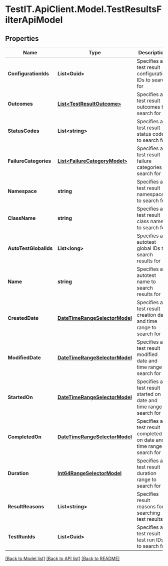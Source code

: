 # TestIT.ApiClient.Model.TestResultsFilterApiModel

## Properties

Name | Type | Description | Notes
------------ | ------------- | ------------- | -------------
**ConfigurationIds** | **List&lt;Guid&gt;** | Specifies a test result configuration IDs to search for | [optional] 
**Outcomes** | [**List&lt;TestResultOutcome&gt;**](TestResultOutcome.md) | Specifies a test result outcomes to search for | [optional] 
**StatusCodes** | **List&lt;string&gt;** | Specifies a test result status codes to search for | [optional] 
**FailureCategories** | [**List&lt;FailureCategoryModel&gt;**](FailureCategoryModel.md) | Specifies a test result failure categories to search for | [optional] 
**Namespace** | **string** | Specifies a test result namespace to search for | [optional] 
**ClassName** | **string** | Specifies a test result class name to search for | [optional] 
**AutoTestGlobalIds** | **List&lt;long&gt;** | Specifies an autotest global IDs to search results for | [optional] 
**Name** | **string** | Specifies an autotest name to search results for | [optional] 
**CreatedDate** | [**DateTimeRangeSelectorModel**](DateTimeRangeSelectorModel.md) | Specifies a test result creation date and time range to search for | [optional] 
**ModifiedDate** | [**DateTimeRangeSelectorModel**](DateTimeRangeSelectorModel.md) | Specifies a test result modified date and time range to search for | [optional] 
**StartedOn** | [**DateTimeRangeSelectorModel**](DateTimeRangeSelectorModel.md) | Specifies a test result started on date and time range to search for | [optional] 
**CompletedOn** | [**DateTimeRangeSelectorModel**](DateTimeRangeSelectorModel.md) | Specifies a test result completed on date and time range to search for | [optional] 
**Duration** | [**Int64RangeSelectorModel**](Int64RangeSelectorModel.md) | Specifies a test result duration range to search for | [optional] 
**ResultReasons** | **List&lt;string&gt;** | Specifies result reasons for searching test results | [optional] 
**TestRunIds** | **List&lt;Guid&gt;** | Specifies a test result test run IDs to search for | [optional] 

[[Back to Model list]](../README.md#documentation-for-models) [[Back to API list]](../README.md#documentation-for-api-endpoints) [[Back to README]](../README.md)

